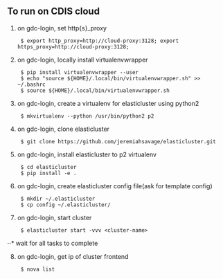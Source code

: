 To run on CDIS cloud
--------------------
1. on gdc-login, set http{s}_proxy

        $ export http_proxy=http://cloud-proxy:3128; export https_proxy=http://cloud-proxy:3128;

2. on gdc-login, locally install virtualenvwrapper

        $ pip install virtualenvwrapper --user
        $ echo "source ${HOME}/.local/bin/virtualenvwrapper.sh" >> ~/.bashrc
        $ source ${HOME}/.local/bin/virtualenvwrapper.sh

3. on gdc-login, create a virtualenv for elasticluster using python2

        $ mkvirtualenv --python /usr/bin/python2 p2

4. on gdc-login, clone elasticluster

        $ git clone https://github.com/jeremiahsavage/elasticluster.git

5. on gdc-login, install elasticluster to p2 virtualenv

        $ cd elasticluster
        $ pip install -e .

6. on gdc-login, create elasticluster config file(ask for template config)

        $ mkdir ~/.elasticluster
        $ cp config ~/.elasticluster/

7. on gdc-login, start cluster

        $ elasticluster start -vvv <cluster-name>


⋅⋅* wait for all tasks to complete


8. on gdc-login, get ip of cluster frontend

        $ nova list
